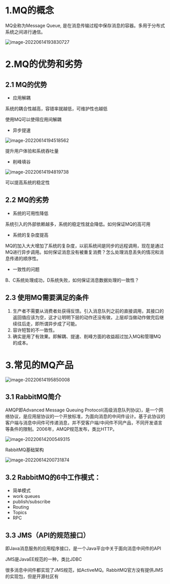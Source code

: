 # 1.MQ的概念

MQ全称为Message Queue, 是在消息传输过程中保存消息的容器。多用于分布式系统之间进行通信。

![image-20220614193830727](C:\Users\dell\AppData\Roaming\Typora\typora-user-images\image-20220614193830727.png)

# 2.MQ的优势和劣势

## 2.1 MQ的优势

- 应用解耦

系统的耦合性越高，容错率就越低，可维护性也越低

使用MQ可以使得应用间解耦

- 异步提速

![image-20220614194518562](C:\Users\dell\AppData\Roaming\Typora\typora-user-images\image-20220614194518562.png)

提升用户体验和系统吞吐量

- 削峰填谷

![image-20220614194819738](C:\Users\dell\AppData\Roaming\Typora\typora-user-images\image-20220614194819738.png)

可以提高系统的稳定性

## 2.2 MQ的劣势

- 系统的可用性降低

系统引入的外部依赖越多，系统的稳定性就会降低。如何保证MQ的高可用

- 系统的复杂度提高

MQ的加入大大增加了系统的复杂度，以前系统间是同步的远程调用，现在是通过MQ进行异步调用。如何保证消息没有被重复消费？怎么处理消息丢失的情况和消息传递的顺序性。

- 一致性的问题

B、C系统处理成功，D系统失败，如何保证消息数据处理的一致性？

## 2.3 使用MQ需要满足的条件

1. 生产者不需要从消费者处获得反馈。引入消息队列之前的直接调用，其接口的返回值应该为空，这才让明明下层的动作还没有做，上层却当做动作做完后继续往后走，即所谓异步成了可能。
2. 容许短暂的不一致性。
3. 确实是用了有效果。即解耦、提速、削峰方面的收益超过加入MQ和管理MQ的成本。

# 3.常见的MQ产品

![image-20220614195850008](C:\Users\dell\AppData\Roaming\Typora\typora-user-images\image-20220614195850008.png)

## 3.1 RabbitMQ简介

AMQP即Advanced Message Queuing Protocol(高级消息队列协议)，是一个网络协议，是应用层协议的一个开放标准，为面向消息的中间件设计。基于此协议的客户端与消息中间件可传递消息，并不受客户端/中间件不同产品，不同开发语言等条件的限制。2006年，AMQP规范发布，类比HTTP。

![image-20220614200549315](C:\Users\dell\AppData\Roaming\Typora\typora-user-images\image-20220614200549315.png)

RabbitMQ基础架构

![image-20220614200731874](C:\Users\dell\AppData\Roaming\Typora\typora-user-images\image-20220614200731874.png)

## 3.2 RabbitMQ的6中工作模式：

- 简单模式
- work queues
- publish/subscribe
- Routing
- Topics
- RPC

## 3.3 JMS（API的规范接口）

即Java消息服务的应用程序接口，是一个Java平台中关于面向消息中间件的API

JMS是JavaEE规范的一种，类比JDBC

很多消息中间件都实现了JMS规范，如ActiveMQ。RabbitMQ官方没有提供JMS的实现包，但是开源社区有

